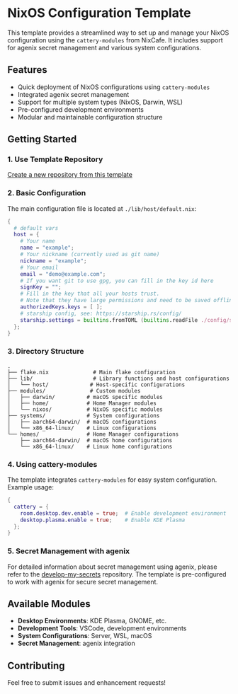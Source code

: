 # NixOS Configuration Template

This template provides a streamlined way to set up and manage your NixOS configuration using the `cattery-modules` from NixCafe. It includes support for agenix secret management and various system configurations.

## Features

- Quick deployment of NixOS configurations using `cattery-modules`
- Integrated agenix secret management
- Support for multiple system types (NixOS, Darwin, WSL)
- Pre-configured development environments
- Modular and maintainable configuration structure

## Getting Started

### 1. Use Template Repository

[Create a new repository from this template](https://docs.github.com/en/repositories/creating-and-managing-repositories/creating-a-repository-from-a-template)

### 2. Basic Configuration

The main configuration file is located at `./lib/host/default.nix`:

```nix
{
  # default vars
  host = {
    # Your name
    name = "example";
    # Your nickname (currently used as git name)
    nickname = "example";
    # Your email
    email = "demo@example.com";
    # If you want git to use gpg, you can fill in the key id here
    signKey = "";
    # Fill in the key that all your hosts trust. 
    # Note that they have large permissions and need to be saved offline.
    authorizedKeys.keys = [ ];
    # starship config, see: https://starship.rs/config/
    starship.settings = builtins.fromTOML (builtins.readFile ./config/starship.toml);
  };
}
```

### 3. Directory Structure

```
.
├── flake.nix              # Main flake configuration
├── lib/                   # Library functions and host configurations
│   └── host/             # Host-specific configurations
├── modules/              # Custom modules
│   ├── darwin/          # macOS specific modules
│   ├── home/            # Home Manager modules
│   └── nixos/           # NixOS specific modules
├── systems/             # System configurations
│   ├── aarch64-darwin/  # macOS configurations
│   └── x86_64-linux/    # Linux configurations
└── homes/               # Home Manager configurations
    ├── aarch64-darwin/  # macOS home configurations
    └── x86_64-linux/    # Linux home configurations
```

### 4. Using cattery-modules

The template integrates `cattery-modules` for easy system configuration. Example usage:

```nix
{
  cattery = {
    room.desktop.dev.enable = true;  # Enable development environment
    desktop.plasma.enable = true;    # Enable KDE Plasma
  };
}
```

### 5. Secret Management with agenix

For detailed information about secret management using agenix, please refer to the [develop-my-secrets](https://github.com/nixcafe/develop-my-secrets) repository. The template is pre-configured to work with agenix for secure secret management.

## Available Modules

- **Desktop Environments**: KDE Plasma, GNOME, etc.
- **Development Tools**: VSCode, development environments
- **System Configurations**: Server, WSL, macOS
- **Secret Management**: agenix integration

## Contributing

Feel free to submit issues and enhancement requests!
